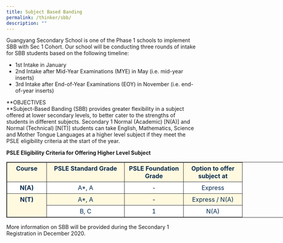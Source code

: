 ```yaml
---
title: Subject Based Banding
permalink: /thinker/sbb/
description: ""
---
```

Guangyang Secondary School is one of the Phase 1 schools to implement SBB with Sec 1 Cohort. Our school will be conducting three rounds of intake for SBB students based on the following timeline:

*   1st Intake in January
*   2nd Intake after Mid-Year Examinations (MYE) in May (i.e. mid-year inserts)
*   3rd Intake after End-of-Year Examinations (EOY) in November (i.e. end-of-year inserts)

**OBJECTIVES  
**Subject-Based Banding (SBB) provides greater flexibility in a subject offered at lower secondary levels, to better cater to the strengths of students in different subjects. Secondary 1 Normal (Academic) \[N(A)\] and Normal (Technical) \[N(T)\] students can take English, Mathematics, Science and Mother Tongue Languages at a higher level subject if they meet the PSLE eligibility criteria at the start of the year.

**PSLE Eligibility Criteria for Offering Higher Level Subject**

<table border="1" style="border-collapse: collapse; border: 1px solid rgb(51, 51, 51); width: 738.9px;"><tbody><tr style="background-color: rgb(255, 249, 224); color: rgb(6, 42, 78); text-align: center;"><td valign="top" width="88" style="border: 1px solid rgb(51, 51, 51); padding: 5px 8px;"><strong>Course</strong><br></td><td valign="top" width="189" style="border: 1px solid rgb(51, 51, 51); padding: 5px 8px;"><strong>PSLE Standard Grade</strong><br></td><td valign="top" width="139" style="border: 1px solid rgb(51, 51, 51); padding: 5px 8px;"><strong>PSLE Foundation Grade</strong><br></td><td valign="top" width="139" style="border: 1px solid rgb(51, 51, 51); padding: 5px 8px;"><strong>Option to offer subject at</strong><br></td></tr><tr style="background-color: rgb(255, 255, 255); color: rgb(6, 42, 78); text-align: center;"><td valign="top" width="88" style="border: 1px solid rgb(51, 51, 51); padding: 5px 8px;"><strong>N(A)</strong><br></td><td valign="top" width="189" style="border: 1px solid rgb(51, 51, 51); padding: 5px 8px;">A*, A<br></td><td valign="top" width="139" style="border: 1px solid rgb(51, 51, 51); padding: 5px 8px;">-<br></td><td valign="top" width="139" style="border: 1px solid rgb(51, 51, 51); padding: 5px 8px;">Express<br></td></tr><tr style="background-color: rgb(255, 249, 224); color: rgb(6, 42, 78); text-align: center;"><td rowspan="2" valign="top" width="88" style="border: 1px solid rgb(51, 51, 51); padding: 5px 8px;"><strong>N(T)</strong><br></td><td valign="top" width="189" style="border: 1px solid rgb(51, 51, 51); padding: 5px 8px;">A*, A<br></td><td valign="top" width="139" style="border: 1px solid rgb(51, 51, 51); padding: 5px 8px;">-<br></td><td valign="top" width="139" style="border: 1px solid rgb(51, 51, 51); padding: 5px 8px;">Express / N(A)<br></td></tr><tr style="background-color: rgb(255, 255, 255); color: rgb(6, 42, 78); text-align: center;"><td valign="top" width="189" style="border: 1px solid rgb(51, 51, 51); padding: 5px 8px;">B, C<br></td><td valign="top" width="139" style="border: 1px solid rgb(51, 51, 51); padding: 5px 8px;">1<br></td><td valign="top" width="139" style="border: 1px solid rgb(51, 51, 51); padding: 5px 8px;">N(A)<br></td></tr></tbody></table>

More information on SBB will be provided during the Secondary 1 Registration in December 2020.